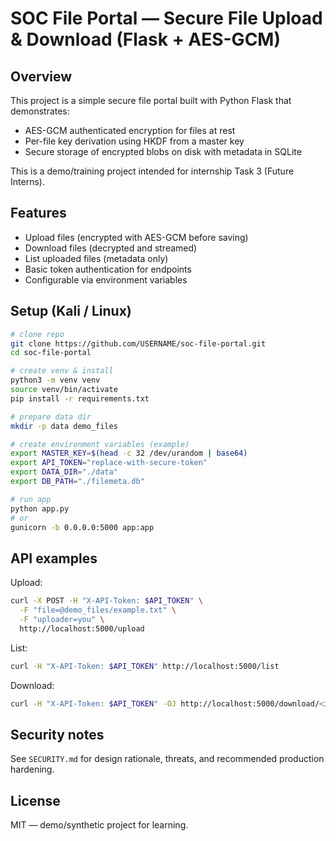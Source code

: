 # SOC File Portal — Secure File Upload & Download (Flask + AES-GCM)

## Overview
This project is a simple secure file portal built with Python Flask that demonstrates:
- AES-GCM authenticated encryption for files at rest
- Per-file key derivation using HKDF from a master key
- Secure storage of encrypted blobs on disk with metadata in SQLite

This is a demo/training project intended for internship Task 3 (Future Interns).

## Features
- Upload files (encrypted with AES-GCM before saving)
- Download files (decrypted and streamed)
- List uploaded files (metadata only)
- Basic token authentication for endpoints
- Configurable via environment variables

## Setup (Kali / Linux)
```bash
# clone repo
git clone https://github.com/USERNAME/soc-file-portal.git
cd soc-file-portal

# create venv & install
python3 -m venv venv
source venv/bin/activate
pip install -r requirements.txt

# prepare data dir
mkdir -p data demo_files

# create environment variables (example)
export MASTER_KEY=$(head -c 32 /dev/urandom | base64)
export API_TOKEN="replace-with-secure-token"
export DATA_DIR="./data"
export DB_PATH="./filemeta.db"

# run app
python app.py
# or
gunicorn -b 0.0.0.0:5000 app:app
```

## API examples
Upload:
```bash
curl -X POST -H "X-API-Token: $API_TOKEN" \
  -F "file=@demo_files/example.txt" \
  -F "uploader=you" \
  http://localhost:5000/upload
```

List:
```bash
curl -H "X-API-Token: $API_TOKEN" http://localhost:5000/list
```

Download:
```bash
curl -H "X-API-Token: $API_TOKEN" -OJ http://localhost:5000/download/<id>
```

## Security notes
See `SECURITY.md` for design rationale, threats, and recommended production hardening.

## License
MIT — demo/synthetic project for learning.
